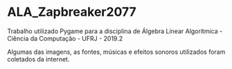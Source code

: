 # ALA_Zapbreaker2077
Trabalho utilizado Pygame para a disciplina de Álgebra Linear Algorítmica - Ciência da Computação - UFRJ - 2019.2

Algumas das imagens, as fontes, músicas e efeitos sonoros utilizados foram coletados da internet.
